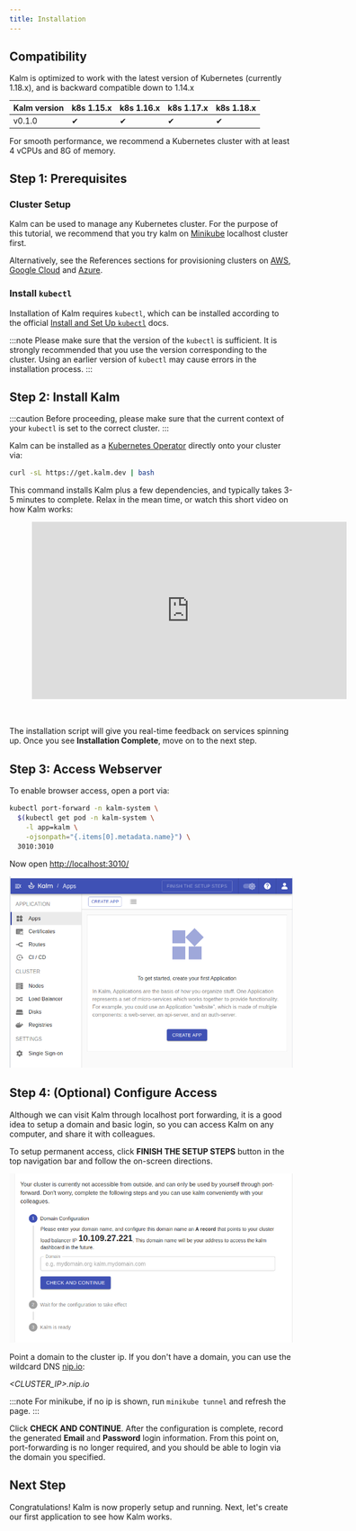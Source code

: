 ```yaml
---
title: Installation
---
```


## Compatibility

Kalm is optimized to work with the latest version of Kubernetes (currently 1.18.x), and is backward compatible down to 1.14.x

| Kalm version | k8s 1.15.x | k8s 1.16.x | k8s 1.17.x | k8s 1.18.x |
| ------------ | ---------- | ---------- | ---------- | ---------- |
| v0.1.0       | ✔          | ✔          | ✔          | ✔          |

For smooth performance, we recommend a Kubernetes cluster with at least 4 vCPUs and 8G of memory.

## Step 1: Prerequisites

### Cluster Setup

Kalm can be used to manage any Kubernetes cluster.
For the purpose of this tutorial, we recommend that you try kalm on [Minikube](./platform-setup/minikube.md) localhost cluster first.

Alternatively, see the References sections for provisioning clusters on [AWS](./platform-setup/aws-eks.md), [Google Cloud](./platform-setup/gcp-gke.md) and [Azure](./platform-setup/azure-aks.md).

### Install `kubectl`

Installation of Kalm requires `kubectl`, which can be installed according to the official <a href="https://kubernetes.io/docs/tasks/tools/install-kubectl/" target="_blank">Install and Set Up `kubectl`</a> docs.

:::note
Please make sure that the version of the `kubectl` is sufficient. It is strongly recommended that you use the version corresponding to the cluster. Using an earlier version of `kubectl` may cause errors in the installation process.
:::

## Step 2: Install Kalm

:::caution
Before proceeding, please make sure that the current context of your `kubectl` is set to the correct cluster.
:::

Kalm can be installed as a [Kubernetes Operator](https://kubernetes.io/docs/concepts/extend-kubernetes/operator/) directly onto your cluster via:

```bash
curl -sL https://get.kalm.dev | bash
```

This command installs Kalm plus a few dependencies, and typically takes 3-5 minutes to complete. Relax in the mean time, or watch this short video on how Kalm works:

<figure class="video_container">
  <iframe width="560" height="315" src="https://youtu.be/F5wuQaPQ50s" frameborder="0" allowfullscreen="true"></iframe>
</figure>

<br />

The installation script will give you real-time feedback on services spinning up. Once you see **Installation Complete**, move on to the next step.

## Step 3: Access Webserver

To enable browser access, open a port via:

```bash
kubectl port-forward -n kalm-system \
  $(kubectl get pod -n kalm-system \
    -l app=kalm \
    -ojsonpath="{.items[0].metadata.name}") \
  3010:3010
```

Now open <a href="http://localhost:3010/" target="_blank">http://localhost:3010/</a>

![login screen](assets/kalm-empty-state.png)

## Step 4: (Optional) Configure Access

Although we can visit Kalm through localhost port forwarding, it is a good idea to setup a domain and basic login, so you can access Kalm on any computer, and share it with colleagues.

To setup permanent access, click **FINISH THE SETUP STEPS** button in the top navigation bar and follow the on-screen directions.

![setup domain](assets/setup-domain.png)

Point a domain to the cluster ip. If you don't have a domain, you can use the wildcard DNS <a href="https://nip.io/" target="_blank">nip.io</a>:

_<CLUSTER_IP>.nip.io_

:::note
For minikube, if no ip is shown, run `minikube tunnel` and refresh the page.
:::

Click **CHECK AND CONTINUE**. After the configuration is complete, record the generated **Email** and **Password** login information. From this point on, port-forwarding is no longer required, and you should be able to login via the domain you specified.

## Next Step

Congratulations! Kalm is now properly setup and running. Next, let's create our first application to see how Kalm works.
